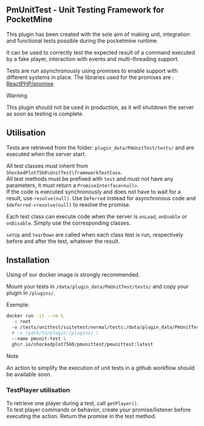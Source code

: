## PmUnitTest - Unit Testing Framework for PocketMine

This plugin has been created with the sole aim of making unit, integration and functional tests possible during the pocketmine runtime.  

It can be used to correctly test the expected result of a command executed by a fake player, interaction with events and multi-threading support.

Tests are run asynchronously using promises to enable support with different systems in place. The libraries used for the promises are : [ReactPHP/promise](https://github.com/reactphp/promise)

> [!WARNING]
> This plugin should not be used in production, as it will shutdown the server as soon as testing is complete.

## Utilisation

Tests are retrieved from the folder: `plugin_data/PmUnitTest/tests/` and are executed when the server start.

All test classes must inherit from `ShockedPlot7560\UnitTest\frameworkTestCase`.  
All test methods must be prefixed with `test` and must not have any parameters, it must return a `PromiseInterface<null>`.  
If the code is executed synchronously and does not have to wait for a result, use `resolve(null)`.
Use `Deferred` instead for asynchronous code and `$deferred->resolve(null)` to resolve the promise.

Each test class can execute code when the server is `onLoad`, `onEnable` or `onDisable`. Simply use the corresponding classes.

`setUp` and `tearDown` are called when each class test is run, respectively before and after the test, whatever the result.

## Installation

Using of our docker image is strongly recommended.  

Mount your tests in `/data/plugin_data/PmUnitTest/tests/` and copy your plugin in `/plugins/`.

Exemple:
```bash
docker run -it --rm \
  -u root
  -v /tests/unittest/suitetest/normal/tests:/data/plugin_data/PmUnitTest/tests/ \
  # -v /path/to/plugin:/plugins/ \
  --name pmunit-test \
  ghcr.io/shockedplot7560/pmunittest/pmunittest:latest
```

> [!NOTE]
> An action to simplify the execution of unit tests in a github workflow should be available soon.

### TestPlayer utilisation

To retrieve one player during a test, call ``getPlayer()``.   
To test player commands or behavior, create your promise/listener before executing the action. Return the promise in the test method.